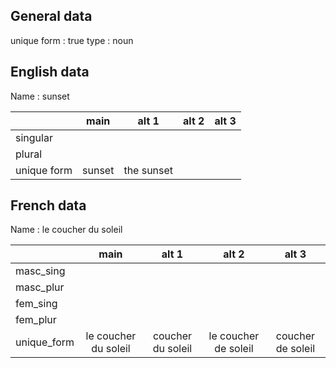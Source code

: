 ## General data

unique form : true
type : noun

## English data

Name : sunset

|             |  main  |   alt 1    | alt 2 | alt 3 |
| :---------- | :----: | :--------: | :---: | ----- |
| singular    |        |            |       |       |
| plural      |        |            |       |       |
| unique form | sunset | the sunset |       |       |

## French data

Name : le coucher du soleil

|             |         main         |       alt 1       |        alt 2         |       alt 3       |
| :---------- | :------------------: | :---------------: | :------------------: | :---------------: |
| masc_sing   |                      |                   |                      |                   |
| masc_plur   |                      |                   |                      |                   |
| fem_sing    |                      |                   |                      |                   |
| fem_plur    |                      |                   |                      |                   |
| unique_form | le coucher du soleil | coucher du soleil | le coucher de soleil | coucher de soleil |


